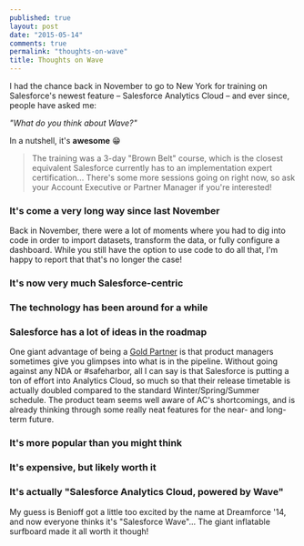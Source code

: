 ```yaml
---
published: true
layout: post
date: "2015-05-14"
comments: true
permalink: "thoughts-on-wave"
title: Thoughts on Wave
---
```



I had the chance back in November to go to New York for training on Salesforce's newest feature – Salesforce Analytics Cloud – and ever since, people have asked me:

_"What do you think about Wave?"_

In a nutshell, it's **awesome** :grin:

> The training was a 3-day "Brown Belt" course, which is the closest equivalent Salesforce currently has to an implementation expert certification... There's some more sessions going on right now, so ask your Account Executive or Partner Manager if you're interested!

### It's come a very long way since last November
Back in November, there were a lot of moments where you had to dig into code in order to import datasets, transform the data, or fully configure a dashboard. While you still have the option to use code to do all that, I'm happy to report that that's no longer the case!


### It's now very much Salesforce-centric


### The technology has been around for a while


### Salesforce has a lot of ideas in the roadmap
One giant advantage of being a <a href="https://appexchange.salesforce.com/listingDetail?listingId=a0N30000009xUI8EAM" target="_blank">Gold Partner</a> is that product managers sometimes give you glimpses into what is in the pipeline. Without going against any NDA or #safeharbor, all I can say is that Salesforce is putting a ton of effort into Analytics Cloud, so much so that their release timetable is actually doubled compared to the standard Winter/Spring/Summer schedule. The product team seems well aware of AC's shortcomings, and is already thinking through some really neat features for the near- and long-term future.


### It's more popular than you might think


### It's expensive, but likely worth it


### It's actually "Salesforce Analytics Cloud, powered by Wave"
My guess is Benioff got a little too excited by the name at Dreamforce '14, and now everyone thinks it's "Salesforce Wave"... The giant inflatable surfboard made it all worth it though!


